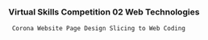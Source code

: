 ### Virtual Skills Competition 02 Web Technologies

```
 Corona Website Page Design Slicing to Web Coding
```
